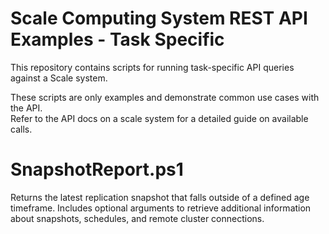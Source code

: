 # Scale Computing System REST API Examples - Task Specific

This repository contains scripts for running task-specific API queries against a Scale system.

These scripts are only examples and demonstrate common use cases with the API.  
Refer to the API docs on a scale system for a detailed guide on available calls.


# SnapshotReport.ps1

Returns the latest replication snapshot that falls outside of a defined age timeframe.
Includes optional arguments to retrieve additional information about snapshots, schedules,
and remote cluster connections.
